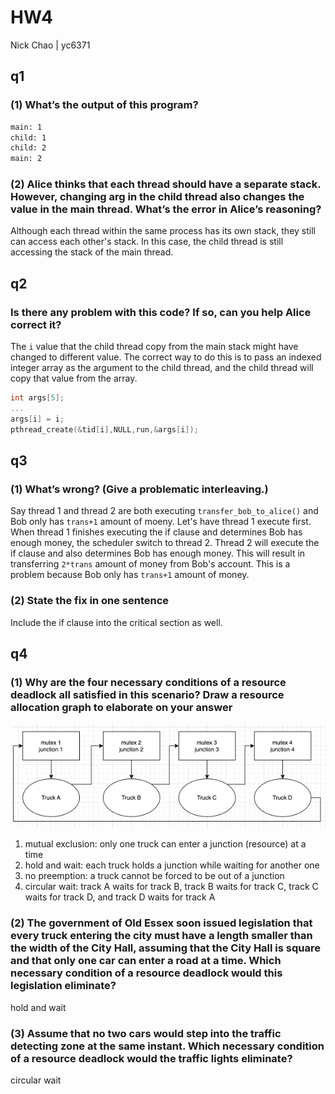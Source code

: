 # HW4

Nick Chao | yc6371

## q1

### (1) What’s the output of this program?

```bash
main: 1
child: 1
child: 2
main: 2
```

### (2) Alice thinks that each thread should have a separate stack. However, changing arg in the child thread also changes the value in the main thread. What’s the error in Alice’s reasoning?

Although each thread within the same process has its own stack, they still can access each other's stack. In this case, the child thread is still accessing the stack of the main thread.

## q2

### Is there any problem with this code? If so, can you help Alice correct it?

The `i` value that the child thread copy from the main stack might have changed to different value. The correct way to do this is to pass an indexed integer array as the argument to the child thread, and the child thread will copy that value from the array.

```c
int args[5];
...
args[i] = i;
pthread_create(&tid[i],NULL,run,&args[i]);
```

## q3

### (1) What’s wrong? (Give a problematic interleaving.)

Say thread 1 and thread 2 are both executing `transfer_bob_to_alice()` and Bob only has `trans+1` amount of moeny. Let's have thread 1 execute first. When thread 1 finishes executing the if clause and determines Bob has enough money, the scheduler switch to thread 2. Thread 2 will execute the if clause and also determines Bob has enough money. This will result in transferring `2*trans` amount of money from Bob's account. This is a problem because Bob only has `trans+1` amount of money.

### (2) State the fix in one sentence

Include the if clause into the critical section as well.

## q4

### (1) Why are the four necessary conditions of a resource deadlock all satisfied in this scenario? Draw a resource allocation graph to elaborate on your answer

![graph](./resource_alloc_g.png)

1. mutual exclusion: only one truck can enter a junction (resource) at a time
2. hold and wait: each truck holds a junction while waiting for another one
3. no preemption: a truck cannot be forced to be out of a junction
4. circular wait: track A waits for track B, track B waits for track C, track C waits for track D, and track D waits for track A

### (2) The government of Old Essex soon issued legislation that every truck entering the city must have a length smaller than the width of the City Hall, assuming that the City Hall is square and that only one car can enter a road at a time. Which necessary condition of a resource deadlock would this legislation eliminate?

hold and wait

### (3) Assume that no two cars would step into the traffic detecting zone at the same instant. Which necessary condition of a resource deadlock would the traffic lights eliminate?

circular wait
